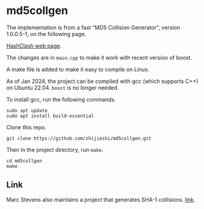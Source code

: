# md5collgen

The implementation is from a fast "MD5 Collision Generator", version 1.0.0.5-1, on the following page.

[HashClash web page](https://www.win.tue.nl/hashclash/).

The changes are in `main.cpp` to make it work with recent version of boost. 

A make file is added to make it easy to compile on Linux. 

As of Jan 2024, the project can be compiled with gcc (which supports C++) on Ubuntu 22.04. `boost` is no longer needed.

To install gcc, run the following commands.

    sudo apt update
    sudo apt install build-essential

Clone this repo.

    git clone https://github.com/zhijieshi/md5collgen.git

Then in the project directory, run `make`.

    cd md5collgen 
    make

## Link

Marc Stevens also maintains a project that generates SHA-1 collisions. 
[link](https://github.com/cr-marcstevens/hashclash).
